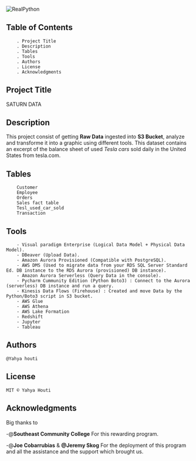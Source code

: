 ![RealPython](https://user-images.githubusercontent.com/112673539/226464986-6a17242f-1ae0-430d-b920-2c889d13fac6.JPG)

## Table of Contents

 		. Project Title
 		. Description
 		. Tables
 		. Tools 
 		. Authors
 		. License
 		. Acknowledgments

## Project Title

SATURN DATA

## Description

This project consist of getting **Raw Data** ingested into **S3 Bucket**, analyze and transforme it into a graphic using different tools.
This dataset contains an excerpt of the balance sheet of used _Tesla cars_ sold daily in the United States from tesla.com.


## Tables

 		Customer
 		Employee
 		Orders
 		Sales fact table
 		Tesl_used_car_sold
 		Transaction
	
## Tools

 		- Visual paradigm Enterprise (Logical Data Model + Physical Data Model).
 		- DBeaver (Upload Data).
 		- Amazon Aurora Provisioned (Compatible with PostgreSQL).
 		- AWS DMS (Used to migrate data from your RDS SQL Server Standard Ed. DB instance to the RDS Aurora (provisioned) DB instance).
 		- Amazon Aurora Serverless (Query Data in the console).
 		- Pycharm Cummunity Edition (Python Boto3) : Connect to the Aurora (serverless) DB instance and run a query.
 		- Kinesis Data Flows (Firehouse) : Created and move Data by the Python/Boto3 script in S3 bucket.
 		- AWS Glue
 		- AWS Athena
 		- AWS Lake Formation
		- Redshift
		- Jupyter
 		- Tableau

## Authors

	@Yahya houti

## License

	MIT © Yahya Houti

## Acknowledgments

Big thanks to 

-@**Southeast Community College** For this rewarding program.

-@**Joe Cobarrubias** & **@Jeremy Skog** For the deployment of this program and all the assistance and the support which brought us.

